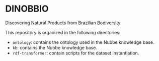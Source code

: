 # DINOBBIO
Discovering Natural Products from Brazilian Bodiversity

This repository is organized in the following directories:

* ``ontology``: contains the ontology used in the Nubbe knowledge base.
* ``kb``: contains the Nubbe knowledge base.
* ``rdf-transformer``: contain scripts for the dataset instantiation.
